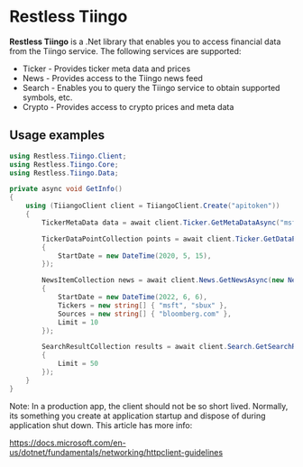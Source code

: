 # Restless Tiingo

**Restless Tiingo** is a .Net library that enables you to access financial data from the Tiingo service.
The following services are supported:

- Ticker - Provides ticker meta data and prices
- News - Provides access to the Tiingo news feed
- Search - Enables you to query the Tiingo service to obtain supported symbols, etc.
- Crypto - Provides access to crypto prices and meta data

## Usage examples

~~~c#
using Restless.Tiingo.Client;
using Restless.Tiingo.Core;
using Restless.Tiingo.Data;

private async void GetInfo()
{
    using (TiiangoClient client = TiiangoClient.Create("apitoken"))
    {
        TickerMetaData data = await client.Ticker.GetMetaDataAsync("msft");

        TickerDataPointCollection points = await client.Ticker.GetDataPointsAsync("msft", new TickerParameters()
        {
            StartDate = new DateTime(2020, 5, 15),
        });

        NewsItemCollection news = await client.News.GetNewsAsync(new NewsParameters()
        {
            StartDate = new DateTime(2022, 6, 6),
            Tickers = new string[] { "msft", "sbux" },
            Sources = new string[] { "bloomberg.com" },
            Limit = 10
        });

        SearchResultCollection results = await client.Search.GetSearchResultsAsync("dow jones", new SearchParameters()
        {
            Limit = 50
        });
    }
}
~~~

Note: In a production app, the client should not be so short lived. Normally, its something you create
at application startup and dispose of during application shut down. This article has more info:

https://docs.microsoft.com/en-us/dotnet/fundamentals/networking/httpclient-guidelines
